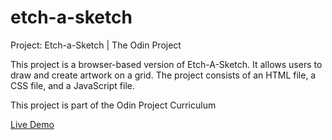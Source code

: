 # etch-a-sketch

Project: Etch-a-Sketch | The Odin Project

This project is a browser-based version of Etch-A-Sketch. It allows users to draw and create artwork on a grid. The project consists of an HTML file, a CSS file, and a JavaScript file.

This project is part of the Odin Project Curriculum

<a href="https://ncontin.github.io/etch-a-sketch">Live Demo</a>
